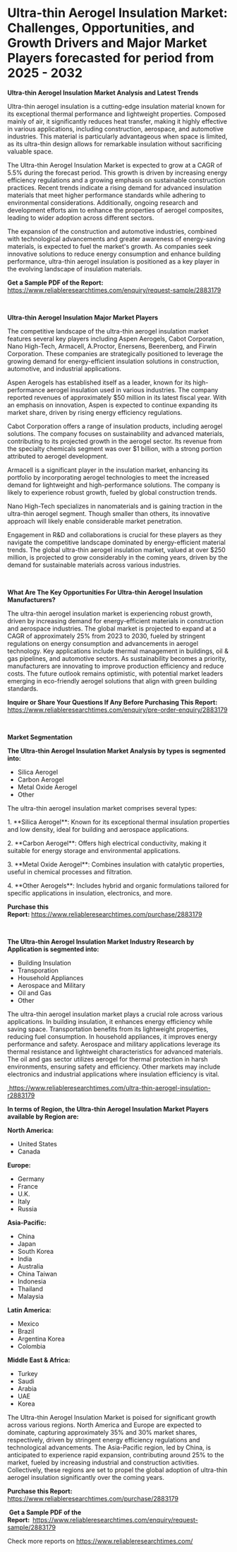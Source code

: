<p><h1>Ultra-thin Aerogel Insulation Market: Challenges, Opportunities, and Growth Drivers and Major Market Players forecasted for period from 2025 - 2032</h1></p><p><strong>Ultra-thin Aerogel Insulation Market Analysis and Latest Trends</strong></p>
<p><p>Ultra-thin aerogel insulation is a cutting-edge insulation material known for its exceptional thermal performance and lightweight properties. Composed mainly of air, it significantly reduces heat transfer, making it highly effective in various applications, including construction, aerospace, and automotive industries. This material is particularly advantageous when space is limited, as its ultra-thin design allows for remarkable insulation without sacrificing valuable space.</p><p>The Ultra-thin Aerogel Insulation Market is expected to grow at a CAGR of 5.5% during the forecast period. This growth is driven by increasing energy efficiency regulations and a growing emphasis on sustainable construction practices. Recent trends indicate a rising demand for advanced insulation materials that meet higher performance standards while adhering to environmental considerations. Additionally, ongoing research and development efforts aim to enhance the properties of aerogel composites, leading to wider adoption across different sectors.</p><p>The expansion of the construction and automotive industries, combined with technological advancements and greater awareness of energy-saving materials, is expected to fuel the market's growth. As companies seek innovative solutions to reduce energy consumption and enhance building performance, ultra-thin aerogel insulation is positioned as a key player in the evolving landscape of insulation materials.</p></p>
<p><strong>Get a Sample PDF of the Report:&nbsp;</strong> <a href="https://www.reliableresearchtimes.com/enquiry/request-sample/2883179?utm_campaign=2719&utm_medium=2&utm_source=Github&utm_content=ia&utm_term=13032025&utm_id=ultra-thin-aerogel-insulation">https://www.reliableresearchtimes.com/enquiry/request-sample/2883179</a></p>
<p>&nbsp;</p>
<p><strong>Ultra-thin Aerogel Insulation Major Market Players</strong></p>
<p><p>The competitive landscape of the ultra-thin aerogel insulation market features several key players including Aspen Aerogels, Cabot Corporation, Nano High-Tech, Armacell, A.Proctor, Enersens, Beerenberg, and Firwin Corporation. These companies are strategically positioned to leverage the growing demand for energy-efficient insulation solutions in construction, automotive, and industrial applications.</p><p>Aspen Aerogels has established itself as a leader, known for its high-performance aerogel insulation used in various industries. The company reported revenues of approximately $50 million in its latest fiscal year. With an emphasis on innovation, Aspen is expected to continue expanding its market share, driven by rising energy efficiency regulations.</p><p>Cabot Corporation offers a range of insulation products, including aerogel solutions. The company focuses on sustainability and advanced materials, contributing to its projected growth in the aerogel sector. Its revenue from the specialty chemicals segment was over $1 billion, with a strong portion attributed to aerogel development.</p><p>Armacell is a significant player in the insulation market, enhancing its portfolio by incorporating aerogel technologies to meet the increased demand for lightweight and high-performance solutions. The company is likely to experience robust growth, fueled by global construction trends.</p><p>Nano High-Tech specializes in nanomaterials and is gaining traction in the ultra-thin aerogel segment. Though smaller than others, its innovative approach will likely enable considerable market penetration.</p><p>Engagement in R&D and collaborations is crucial for these players as they navigate the competitive landscape dominated by energy-efficient material trends. The global ultra-thin aerogel insulation market, valued at over $250 million, is projected to grow considerably in the coming years, driven by the demand for sustainable materials across various industries.</p></p>
<p>&nbsp;</p>
<p><strong>What Are The Key Opportunities For Ultra-thin Aerogel Insulation Manufacturers?</strong></p>
<p><p>The ultra-thin aerogel insulation market is experiencing robust growth, driven by increasing demand for energy-efficient materials in construction and aerospace industries. The global market is projected to expand at a CAGR of approximately 25% from 2023 to 2030, fueled by stringent regulations on energy consumption and advancements in aerogel technology. Key applications include thermal management in buildings, oil & gas pipelines, and automotive sectors. As sustainability becomes a priority, manufacturers are innovating to improve production efficiency and reduce costs. The future outlook remains optimistic, with potential market leaders emerging in eco-friendly aerogel solutions that align with green building standards.</p></p>
<p><strong>Inquire or Share Your Questions If Any Before Purchasing This Report:</strong> <a href="https://www.reliableresearchtimes.com/enquiry/pre-order-enquiry/2883179?utm_campaign=2719&utm_medium=2&utm_source=Github&utm_content=ia&utm_term=13032025&utm_id=ultra-thin-aerogel-insulation">https://www.reliableresearchtimes.com/enquiry/pre-order-enquiry/2883179</a></p>
<p>&nbsp;</p>
<p><strong>Market Segmentation</strong></p>
<p><strong>The Ultra-thin Aerogel Insulation Market Analysis by types is segmented into:</strong></p>
<p><ul><li>Silica Aerogel</li><li>Carbon Aerogel</li><li>Metal Oxide Aerogel</li><li>Other</li></ul></p>
<p><p>The ultra-thin aerogel insulation market comprises several types: </p><p>1. **Silica Aerogel**: Known for its exceptional thermal insulation properties and low density, ideal for building and aerospace applications.</p><p>  </p><p>2. **Carbon Aerogel**: Offers high electrical conductivity, making it suitable for energy storage and environmental applications.</p><p>3. **Metal Oxide Aerogel**: Combines insulation with catalytic properties, useful in chemical processes and filtration.</p><p>4. **Other Aerogels**: Includes hybrid and organic formulations tailored for specific applications in insulation, electronics, and more.</p></p>
<p><strong>Purchase this Report:&nbsp;</strong><a href="https://www.reliableresearchtimes.com/purchase/2883179?utm_campaign=2719&utm_medium=2&utm_source=Github&utm_content=ia&utm_term=13032025&utm_id=ultra-thin-aerogel-insulation">https://www.reliableresearchtimes.com/purchase/2883179</a></p>
<p>&nbsp;</p>
<p><strong>The Ultra-thin Aerogel Insulation Market Industry Research by Application is segmented into:</strong></p>
<p><ul><li>Building Insulation</li><li>Transporation</li><li>Household Appliances</li><li>Aerospace and Military</li><li>Oil and Gas</li><li>Other</li></ul></p>
<p><p>The ultra-thin aerogel insulation market plays a crucial role across various applications. In building insulation, it enhances energy efficiency while saving space. Transportation benefits from its lightweight properties, reducing fuel consumption. In household appliances, it improves energy performance and safety. Aerospace and military applications leverage its thermal resistance and lightweight characteristics for advanced materials. The oil and gas sector utilizes aerogel for thermal protection in harsh environments, ensuring safety and efficiency. Other markets may include electronics and industrial applications where insulation efficiency is vital.</p></p>
<p><a href="https://www.reliableresearchtimes.com/ultra-thin-aerogel-insulation-r2883179?utm_campaign=2719&utm_medium=2&utm_source=Github&utm_content=ia&utm_term=13032025&utm_id=ultra-thin-aerogel-insulation">&nbsp;https://www.reliableresearchtimes.com/ultra-thin-aerogel-insulation-r2883179</a></p>
<p><strong>In terms of Region, the Ultra-thin Aerogel Insulation Market Players available by Region are:</strong></p>
<p>
    <p> <strong> North America: </strong>
        <ul>
            <li>United States</li>
            <li>Canada</li>
        </ul>
        </p> 
    <p> <strong> Europe: </strong>
        <ul>
            <li>Germany</li>
            <li>France</li>
            <li>U.K.</li>
            <li>Italy</li>
            <li>Russia</li>
        </ul>
        </p> 
    <p> <strong> Asia-Pacific: </strong>
        <ul>
            <li>China</li>
            <li>Japan</li>
            <li>South Korea</li>
            <li>India</li>
            <li>Australia</li>
            <li>China Taiwan</li>
            <li>Indonesia</li>
            <li>Thailand</li>
            <li>Malaysia</li>
        </ul>
        </p> 
    <p> <strong> Latin America: </strong>
        <ul>
            <li>Mexico</li>
            <li>Brazil</li>
            <li>Argentina Korea</li>
            <li>Colombia</li>
        </ul>
        </p> 
    <p> <strong> Middle East & Africa: </strong>
        <ul>
            <li>Turkey</li>
            <li>Saudi</li>
            <li>Arabia</li>
            <li>UAE</li>
            <li>Korea</li>
        </ul>
    </p>
    </p>
<p><p>The Ultra-thin Aerogel Insulation Market is poised for significant growth across various regions. North America and Europe are expected to dominate, capturing approximately 35% and 30% market shares, respectively, driven by stringent energy efficiency regulations and technological advancements. The Asia-Pacific region, led by China, is anticipated to experience rapid expansion, contributing around 25% to the market, fueled by increasing industrial and construction activities. Collectively, these regions are set to propel the global adoption of ultra-thin aerogel insulation significantly over the coming years.</p></p>
<p><strong>Purchase this Report: </strong><a href="https://www.reliableresearchtimes.com/purchase/2883179?utm_campaign=2719&utm_medium=2&utm_source=Github&utm_content=ia&utm_term=13032025&utm_id=ultra-thin-aerogel-insulation">https://www.reliableresearchtimes.com/purchase/2883179</a></p>
<p>&nbsp;<strong>Get a Sample PDF of the Report:&nbsp;&nbsp;</strong><a href="https://www.reliableresearchtimes.com/enquiry/request-sample/2883179?utm_campaign=2719&utm_medium=2&utm_source=Github&utm_content=ia&utm_term=13032025&utm_id=ultra-thin-aerogel-insulation">https://www.reliableresearchtimes.com/enquiry/request-sample/2883179</a></p>
<p><strong></strong></p>
<p>Check more reports on <a href="https://www.reliableresearchtimes.com/?utm_campaign=2719&utm_medium=2&utm_source=Github&utm_content=ia&utm_term=13032025&utm_id=ultra-thin-aerogel-insulation">https://www.reliableresearchtimes.com/</a></p>